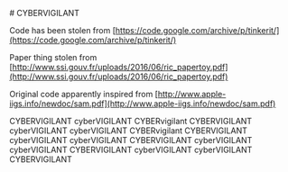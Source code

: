 # CYBERVIGILANT

Code has been stolen from [https://code.google.com/archive/p/tinkerit/](https://code.google.com/archive/p/tinkerit/)

Paper thing stolen from [http://www.ssi.gouv.fr/uploads/2016/06/ric_papertoy.pdf](http://www.ssi.gouv.fr/uploads/2016/06/ric_papertoy.pdf)

Original code apparently inspired from [http://www.apple-iigs.info/newdoc/sam.pdf](http://www.apple-iigs.info/newdoc/sam.pdf)

CYBERVIGILANT
cyberVIGILANT
CYBERvigilant
CYBERVIGILANT
cyberVIGILANT
cyberVIGILANT
CYBERvigilant
CYBERVIGILANT
cyberVIGILANT
cyberVIGILANT
CYBERVIGILANT
cyberVIGILANT
cyberVIGILANT
CYBERVIGILANT
cyberVIGILANT
cyberVIGILANT
CYBERVIGILANT
